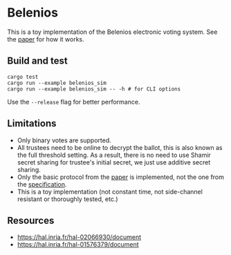 # Belenios

This is a toy implementation of the Belenios electronic voting system.
See the [paper](https://hal.inria.fr/hal-02066930/document) for how it works.

## Build and test
```
cargo test
cargo run --example belenios_sim
cargo run --example belenios_sim -- -h # for CLI options
```
Use the `--release` flag for better performance.

## Limitations
- Only binary votes are supported.
- All trustees need to be online to decrypt the ballot,
this is also known as the full threshold setting.
As a result, there is no need to use Shamir secret sharing for trustee's initial secret,
we just use additive secret sharing.
- Only the basic protocol from the [paper](https://hal.inria.fr/hal-02066930/document) is implemented, 
not the one from the [specification](https://www.belenios.org/specification.pdf).
- This is a toy implementation (not constant time, not side-channel resistant or thoroughly tested, etc.)

## Resources
- https://hal.inria.fr/hal-02066930/document
- https://hal.inria.fr/hal-01576379/document